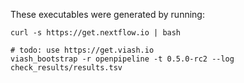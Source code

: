 These executables were generated by running:
```
curl -s https://get.nextflow.io | bash

# todo: use https://get.viash.io
viash_bootstrap -r openpipeline -t 0.5.0-rc2 --log check_results/results.tsv
```
